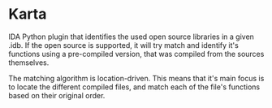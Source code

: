 # Karta

IDA Python plugin that identifies the used open source libraries in a given .idb.
If the open source is supported, it will try match and identify it's functions using a pre-compiled version,
that was compiled from the sources themselves.

The matching algorithm is location-driven. This means that it's main focus is to locate
the different compiled files, and match each of the file's functions based on their original order.